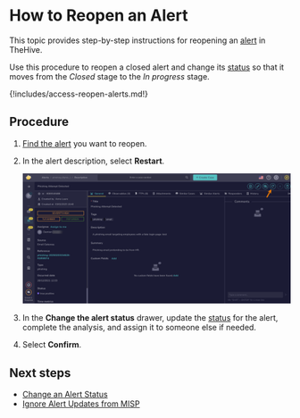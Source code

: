 # How to Reopen an Alert

This topic provides step-by-step instructions for reopening an [alert](about-alerts.md) in TheHive.

Use this procedure to reopen a closed alert and change its [status](../../../administration/status/about-statuses.md) so that it moves from the *Closed* stage to the *In progress* stage.

{!includes/access-reopen-alerts.md!}

<h2>Procedure</h2>

1. [Find the alert](./search-for-alerts/find-an-alert.md) you want to reopen.

2. In the alert description, select **Restart**.

    ![Reopen an alert](../../../images/user-guides/analyst-corner/alerts/reopen-an-alert.png)

3. In the **Change the alert status** drawer, update the [status](change-status-alert.md) for the alert, complete the analysis, and assign it to someone else if needed.

4. Select **Confirm**.

<h2>Next steps</h2>

* [Change an Alert Status](change-status-alert.md)
* [Ignore Alert Updates from MISP](ignore-alert-updates-misp.md)
